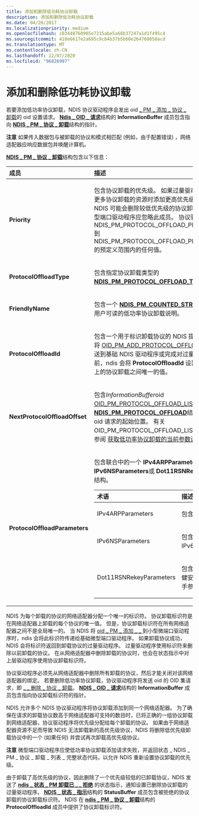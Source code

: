```yaml
---
title: 添加和删除低功耗协议卸载
description: 添加和删除低功耗协议卸载
ms.date: 04/20/2017
ms.localizationpriority: medium
ms.openlocfilehash: c03448760905e7215abe5a68b37247a1d1f495c4
ms.sourcegitcommit: 418e6617e2a695c9cb4b37b5b60e264760858acd
ms.translationtype: MT
ms.contentlocale: zh-CN
ms.lasthandoff: 12/07/2020
ms.locfileid: "96826997"
---
```

# <a name="adding-and-deleting-low-power-protocol-offloads"></a>添加和删除低功耗协议卸载





若要添加低功率协议卸载，NDIS 协议驱动程序会发出 oid [ \_ PM \_ 添加 \_ 协议 \_ 卸载](./oid-pm-add-protocol-offload.md)的 oid 设置请求。 [**Ndis \_ OID \_ 请求**](/windows-hardware/drivers/ddi/ndis/ns-ndis-_ndis_oid_request)结构的 **InformationBuffer** 成员包含指向 [**NDIS \_ PM \_ 协议 \_ 卸载**](/windows-hardware/drivers/ddi/ntddndis/ns-ntddndis-_ndis_pm_protocol_offload)结构的指针。

**注意**  如果传入数据包与被卸载的协议和模式相匹配 (例如，由于配置错误) ，网络适配器应响应数据包并唤醒计算机。

 

[**NDIS \_ PM \_ 协议 \_ 卸载**](/windows-hardware/drivers/ddi/ntddndis/ne-ntddndis-_ndis_pm_protocol_offload_type)结构包含以下信息：

<table>
<colgroup>
<col width="50%" />
<col width="50%" />
</colgroup>
<thead>
<tr class="header">
<th align="left">成员</th>
<th align="left">描述</th>
</tr>
</thead>
<tbody>
<tr class="odd">
<td align="left"><p><strong>Priority</strong></p></td>
<td align="left"><p>包含协议卸载的优先级。 如果过量驱动程序在没有可用于更多协议卸载的资源时添加更高优先级的协议卸载，NDIS 可能会删除较低优先级的协议卸载以释放资源。 微型端口驱动程序应忽略此成员。 协议驱动程序可提供从 NDIS_PM_PROTOCOL_OFFLOAD_PRIORITY_LOWEST 到 NDIS_PM_PROTOCOL_OFFLOAD_PRIORITY_HIGHEST 的预定义范围内的任何值。</p></td>
</tr>
<tr class="even">
<td align="left"><p><strong>ProtocolOffloadType</strong></p></td>
<td align="left"><p>包含指定协议卸载类型的 <a href="/windows-hardware/drivers/ddi/ntddndis/ne-ntddndis-_ndis_pm_protocol_offload_type" data-raw-source="[&lt;strong&gt;NDIS_PM_PROTOCOL_OFFLOAD_TYPE&lt;/strong&gt;](/windows-hardware/drivers/ddi/ntddndis/ne-ntddndis-_ndis_pm_protocol_offload_type)"><strong>NDIS_PM_PROTOCOL_OFFLOAD_TYPE</strong></a> 值。</p></td>
</tr>
<tr class="odd">
<td align="left"><p><strong>FriendlyName</strong></p></td>
<td align="left"><p>包含一个 <a href="/windows-hardware/drivers/ddi/ntddndis/ns-ntddndis-_ndis_pm_counted_string" data-raw-source="[&lt;strong&gt;NDIS_PM_COUNTED_STRING&lt;/strong&gt;](/windows-hardware/drivers/ddi/ntddndis/ns-ntddndis-_ndis_pm_counted_string)"><strong>NDIS_PM_COUNTED_STRING</strong></a> 结构，它包含用户可读的低功率协议卸载说明。</p></td>
</tr>
<tr class="even">
<td align="left"><p><strong>ProtocolOffloadId</strong></p></td>
<td align="left"><p>包含一个用于标识卸载协议的 NDIS 提供的值。 在 NDIS 将 <a href="/windows-hardware/drivers/network/oid-pm-add-protocol-offload" data-raw-source="[OID_PM_ADD_PROTOCOL_OFFLOAD](./oid-pm-add-protocol-offload.md)">OID_PM_ADD_PROTOCOL_OFFLOAD</a> 的 OID 请求发送到基础 NDIS 驱动程序或完成对过量驱动程序的请求之前，ndis 会将 <strong>ProtocolOffloadId</strong> 设置为在网络适配器上的协议卸载之间唯一的值。</p></td>
</tr>
<tr class="odd">
<td align="left"><p><strong>NextProtocolOffloadOffset</strong></p></td>
<td align="left"><p>包含<em>InformationBuffer</em>oid <a href="/windows-hardware/drivers/network/oid-pm-protocol-offload-list" data-raw-source="[OID_PM_PROTOCOL_OFFLOAD_LIST](./oid-pm-protocol-offload-list.md)">OID_PM_PROTOCOL_OFFLOAD_LIST</a>列表中的下一个<a href="/windows-hardware/drivers/ddi/ntddndis/ns-ntddndis-_ndis_pm_protocol_offload" data-raw-source="[&lt;strong&gt;NDIS_PM_PROTOCOL_OFFLOAD&lt;/strong&gt;](/windows-hardware/drivers/ddi/ntddndis/ns-ntddndis-_ndis_pm_protocol_offload)"><strong>NDIS_PM_PROTOCOL_OFFLOAD</strong></a>结构的偏移量，即 oid 请求的起始位置。 有关 OID_PM_PROTOCOL_OFFLOAD_LIST 的详细信息，请参阅 <a href="obtaining-the-current-parameter-settings-of-low-power-protocol-offload.md" data-raw-source="[Obtaining the Current Parameter Settings of Low Power Protocol Offloads](obtaining-the-current-parameter-settings-of-low-power-protocol-offload.md)">获取低功率协议卸载的当前参数设置</a>。</p></td>
</tr>
<tr class="even">
<td align="left"><p><strong>ProtocolOffloadParameters</strong></p></td>
<td align="left"><p>包含联合中的一个 <strong>IPv4ARPParameters</strong>、 <strong>IPv6NSParameters</strong>或 <strong>Dot11RSNRekeyParameters</strong> 结构。</p>
<p></p>
<table>
<colgroup>
<col width="50%" />
<col width="50%" />
</colgroup>
<thead>
<tr class="header">
<th align="left">术语</th>
<th align="left">描述</th>
</tr>
</thead>
<tbody>
<tr class="odd">
<td align="left"><p>IPv4ARPParameters</p></td>
<td align="left"><p>包含 IPv4 ARP 参数。</p></td>
</tr>
<tr class="even">
<td align="left"><p>IPv6NSParameters</p></td>
<td align="left"><p>包含 (NS) 参数的 IPv6 邻居请求。</p></td>
</tr>
<tr class="odd">
<td align="left"><p>Dot11RSNRekeyParameters</p></td>
<td align="left"><p>包含 IEEE 802.11 稳健安全网络 (RSN) 握手参数</p></td>
</tr>
</tbody>
</table>
<p> </p></td>
</tr>
</tbody>
</table>

 

NDIS 为每个卸载的协议的网络适配器分配一个唯一的标识符。 协议卸载标识符是在网络适配器上卸载的每个协议的唯一值。 但是，协议卸载标识符在所有网络适配器之间不是全局唯一的。 当 NDIS 将 [oid \_ PM \_ 添加 \_ \_ ](./oid-pm-add-protocol-offload.md) 到小型微端口驱动程序时，ndis 会将此标识符传递给基础微型端口驱动程序。 如果卸载协议成功，NDIS 会将标识符返回到卸载协议的过量驱动程序。 过量驱动程序使用标识符来删除以前卸载的协议。 在从网络适配器中删除卸载的协议时，也会在状态指示中对上层驱动程序使用协议卸载标识符。

协议驱动程序必须先从网络适配器中删除所有卸载的协议，然后才能关闭对该网络适配器的绑定。 若要删除低功率协议卸载，协议驱动程序将发送 oid 的 OID 集请求，即 [ \_ \_ 删除 \_ 协议 \_ 卸载](./oid-pm-remove-protocol-offload.md)。 [**NDIS \_ OID \_ 请求**](/windows-hardware/drivers/ddi/ndis/ns-ndis-_ndis_oid_request)结构的 **InformationBuffer** 成员包含指向协议卸载标识符的指针。

NDIS 允许多个 NDIS 协议驱动程序将协议卸载添加到同一个网络适配器。 为了确保在请求的卸载协议数高于网络适配器可支持的数目时，已将正确的一组协议卸载到网络适配器，协议驱动程序将优先级分配给每个卸载的协议。 如果由于网络适配器资源不足而导致 NDIS 无法卸载新的高优先级协议，NDIS 将删除低优先级卸载协议中的一个 (如果任何) 并尝试再次卸载高优先级协议。

**注意**  微型端口驱动程序应使低功率协议卸载添加请求失败，并返回状态 \_ NDIS \_ PM \_ 协议 \_ 卸载 \_ 列表 \_ 完整状态代码，以允许 NDIS 重新设置协议卸载的优先级。

 

由于卸载了高优先级的协议，因此删除了一个优先级较低的已卸载协议，NDIS 发送了 [**ndis \_ 状态 \_ PM 卸载已 \_ \_ 拒绝**](./ndis-status-pm-offload-rejected.md) 的状态指示，通知设置已删除协议卸载的过量驱动程序。 [**NDIS \_ 状态 \_ 指示**](/windows-hardware/drivers/ddi/ndis/ns-ndis-_ndis_status_indication)结构的 **StatusBuffer** 成员包含被拒绝的协议卸载的协议卸载标识符。 NDIS 在 [**ndis \_ PM \_ 协议 \_ 卸载**](/windows-hardware/drivers/ddi/ntddndis/ns-ntddndis-_ndis_pm_protocol_offload)结构的 **ProtocolOffloadId** 成员中提供了协议卸载标识符。

